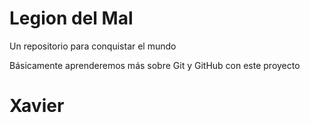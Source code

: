 # Legion del Mal
Un repositorio para conquistar el mundo

Básicamente aprenderemos más sobre Git y GitHub con este proyecto

# Xavier